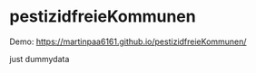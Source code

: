 # pestizidfreieKommunen
Demo: https://martinpaa6161.github.io/pestizidfreieKommunen/

just dummydata
